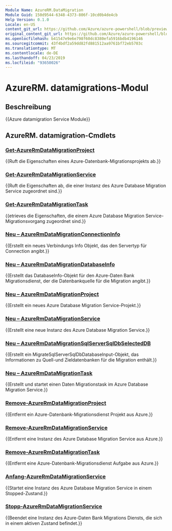 ```yaml
---
Module Name: AzureRM.DataMigration
Module Guid: 150d9544-6348-4373-806f-10cd0b4de4cb
Help Version: 0.1.0
Locale: en-US
content_git_url: https://github.com/Azure/azure-powershell/blob/preview/src/ResourceManager/DataMigration/Commands.DataMigration/help/AzureRM.DataMigration.md
original_content_git_url: https://github.com/Azure/azure-powershell/blob/preview/src/ResourceManager/DataMigration/Commands.DataMigration/help/AzureRM.DataMigration.md
ms.openlocfilehash: b41547e9e6e798f60dc8380efa5916bdb4196146
ms.sourcegitcommit: 43f4bdf2a59dd82fd881512aa9761bf72eb5703c
ms.translationtype: MT
ms.contentlocale: de-DE
ms.lasthandoff: 04/23/2019
ms.locfileid: "93650026"
---
```

# AzureRM. datamigrations-Modul
## Beschreibung
{{Azure datamigration Service Module}}

## AzureRM. datamigration-Cmdlets
### [Get-AzureRmDataMigrationProject](Get-AzureRmDataMigrationProject.md)
{{Ruft die Eigenschaften eines Azure-Datenbank-Migrationsprojekts ab.}}

### [Get-AzureRmDataMigrationService](Get-AzureRmDataMigrationService.md)
{{Ruft die Eigenschaften ab, die einer Instanz des Azure Database Migration Service zugeordnet sind.}}

### [Get-AzureRmDataMigrationTask](Get-AzureRmDataMigrationTask.md)
{{etrieves die Eigenschaften, die einem Azure Database Migration Service-Migrationsvorgang zugeordnet sind.}}

### [Neu – AzureRmDataMigrationConnectionInfo](New-AzureRmDataMigrationConnectionInfo.md)
{{Erstellt ein neues Verbindungs Info Objekt, das den Servertyp für Connection angibt.}}

### [Neu – AzureRmDataMigrationDatabaseInfo](New-AzureRmDataMigrationDatabaseInfo.md)
{{Erstellt das DatabaseInfo-Objekt für den Azure-Daten Bank Migrationsdienst, der die Datenbankquelle für die Migration angibt.}}

### [Neu – AzureRmDataMigrationProject](New-AzureRmDataMigrationProject.md)
{{Erstellt ein neues Azure Database Migration Service-Projekt.}}

### [Neu – AzureRmDataMigrationService](New-AzureRmDataMigrationService.md)
{{Erstellt eine neue Instanz des Azure Database Migration Service.}}

### [Neu – AzureRmDataMigrationSqlServerSqlDbSelectedDB](New-AzureRmDataMigrationSqlServerSqlDbSelectedDB.md)
{{Erstellt ein MigrateSqlServerSqlDbDatabaseInput-Objekt, das Informationen zu Quell-und Zieldatenbanken für die Migration enthält.}}

### [Neu – AzureRmDataMigrationTask](New-AzureRmDataMigrationTask.md)
{{Erstellt und startet einen Daten Migrationstask im Azure Database Migration Service.}}

### [Remove-AzureRmDataMigrationProject](Remove-AzureRmDataMigrationProject.md)
{{Entfernt ein Azure-Datenbank-Migrationsdienst Projekt aus Azure.}}

### [Remove-AzureRmDataMigrationService](Remove-AzureRmDataMigrationService.md)
{{Entfernt eine Instanz des Azure Database Migration Service aus Azure.}}

### [Remove-AzureRmDataMigrationTask](Remove-AzureRmDataMigrationTask.md)
{{Entfernt eine Azure-Datenbank-Migrationsdienst Aufgabe aus Azure.}}

### [Anfang-AzureRmDataMigrationService](Start-AzureRmDataMigrationService.md)
{{Startet eine Instanz des Azure Database Migration Service in einem Stopped-Zustand.}}

### [Stopp-AzureRmDataMigrationService](Stop-AzureRmDataMigrationService.md)
{{Beendet eine Instanz des Azure-Daten Bank Migrations Diensts, die sich in einem aktiven Zustand befindet.}}

